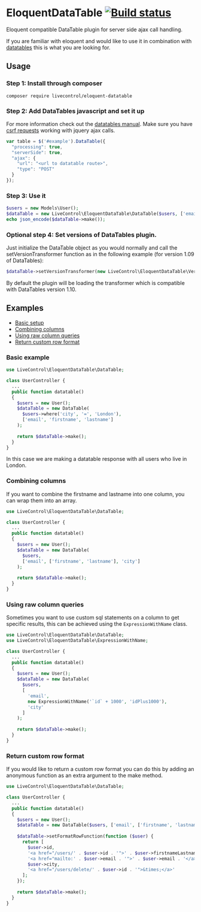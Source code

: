 # EloquentDataTable [![Build status](https://travis-ci.org/LiveControl/EloquentDataTable.svg?branch=master)](https://travis-ci.org/LiveControl/EloquentDataTable)
Eloquent compatible DataTable plugin for server side ajax call handling.

If you are familiar with eloquent and would like to use it in combination with [datatables](https://www.datatables.net/) this is what you are looking for.

## Usage

### Step 1: Install through composer
```composer require livecontrol/eloquent-datatable```

### Step 2: Add DataTables javascript and set it up
For more information check out the [datatables manual](http://datatables.net/manual/index).
Make sure you have [csrf requests](http://laravel.com/docs/master/routing#csrf-protection) working with jquery ajax calls.
```javascript
var table = $('#example').DataTable({
  "processing": true,
  "serverSide": true,
  "ajax": {
    "url": "<url to datatable route>",
    "type": "POST"
  }
});
```

### Step 3: Use it
```php
$users = new Models\User();
$dataTable = new LiveControl\EloquentDataTable\DataTable($users, ['email', 'firstname', 'lastname']);
echo json_encode($dataTable->make());
```

### Optional step 4: Set versions of DataTables plugin.
Just initialize the DataTable object as you would normally and call the setVersionTransformer function as in the following example (for version 1.09 of DataTables):
```php
$dataTable->setVersionTransformer(new LiveControl\EloquentDataTable\VersionTransformers\Version109Transformer());
```
By default the plugin will be loading the transformer which is compatible with DataTables version 1.10.

## Examples

- [Basic setup](#basic-example)
- [Combining columns](#combining-columns)
- [Using raw column queries](#using-raw-column-queries)
- [Return custom row format](#return-custom-row-format)

### Basic example
```php
use LiveControl\EloquentDataTable\DataTable;

class UserController {
  ...
  public function datatable()
  {
    $users = new User();
    $dataTable = new DataTable(
      $users->where('city', '=', 'London'),
      ['email', 'firstname', 'lastname']
    );
    
    return $dataTable->make();
  }
}
```
In this case we are making a datatable response with all users who live in London.

### Combining columns
If you want to combine the firstname and lastname into one column, you can wrap them into an array.
```php
use LiveControl\EloquentDataTable\DataTable;

class UserController {
  ...
  public function datatable()
  {
    $users = new User();
    $dataTable = new DataTable(
      $users,
      ['email', ['firstname', 'lastname'], 'city']
    );
    
    return $dataTable->make();
  }
}
```
### Using raw column queries
Sometimes you want to use custom sql statements on a column to get specific results,
this can be achieved using the `ExpressionWithName` class.
```php
use LiveControl\EloquentDataTable\DataTable;
use LiveControl\EloquentDataTable\ExpressionWithName;

class UserController {
  ...
  public function datatable()
  {
    $users = new User();
    $dataTable = new DataTable(
      $users,
      [
        'email',
        new ExpressionWithName('`id` + 1000', 'idPlus1000'),
        'city'
      ]
    );
    
    return $dataTable->make();
  }
}
```

### Return custom row format
If you would like to return a custom row format you can do this by adding an anonymous function as an extra argument to the make method.
```php
use LiveControl\EloquentDataTable\DataTable;

class UserController {
  ...
  public function datatable()
  {
    $users = new User();
    $dataTable = new DataTable($users, ['email', ['firstname', 'lastname'], 'city']);
    
    $dataTable->setFormatRowFunction(function ($user) {
      return [
        $user->id,
        '<a href="/users/' . $user->id . '">' . $user->firstnameLastname . '</a>',
        '<a href="mailto:' . $user->email . '">' . $user->email . '</a>',
        $user->city,
        '<a href="/users/delete/' . $user->id . '">&times;</a>'
      ];
    });
    
    return $dataTable->make();
  }
}
```
